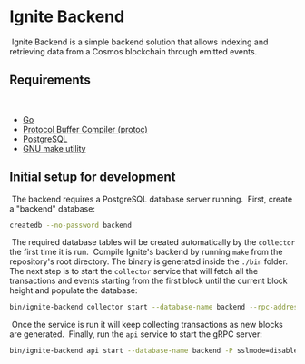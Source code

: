 # Ignite Backend
​
Ignite Backend is a simple backend solution that allows indexing and retrieving data from a Cosmos blockchain through emitted events.

## Requirements
​
- [Go](https://go.dev/)
- [Protocol Buffer Compiler (protoc)](https://grpc.io/docs/protoc-installation/)
- [PostgreSQL](https://www.postgresql.org/)
- [GNU make utility](https://www.gnu.org/software/make/)
​
## Initial setup for development
​
The backend requires a PostgreSQL database server running.
​
First, create a "backend" database:
​
```bash
createdb --no-password backend
```
​
The required database tables will be created automatically by the `collector` the first time it is run.
​
Compile Ignite's backend by running `make` from the repository's root directory. The binary is generated
inside the `./bin` folder.
​
The next step is to start the `collector` service that will fetch all the transactions and events
starting from the first block until the current block height and populate the database:
​
```bash
bin/ignite-backend collector start --database-name backend --rpc-address IGNITE_CHAIN_ADDRESS -P sslmode=disable --log-level debug
```
​
Once the service is run it will keep collecting transactions as new blocks are generated.
​
Finally, run the `api` service to start the gRPC server:
​
```bash
bin/ignite-backend api start --database-name backend -P sslmode=disable --log-level debug
```